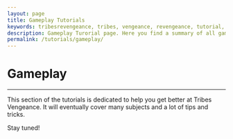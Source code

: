 ```yaml
---
layout: page
title: Gameplay Tutorials
keywords: tribesrevengeance, tribes, vengeance, revengeance, tutorial, gameplay, tip, tick, fast, fly, shoot, aim
description: Gameplay Turorial page. Here you find a summary of all gameplay tips and tricks to become better.
permalink: /tutorials/gameplay/
---
```


# Gameplay 

* * *

This section of the tutorials is dedicated to help you get better at Tribes Vengeance. It will eventually cover many subjects and a lot of tips and tricks.

Stay tuned!
